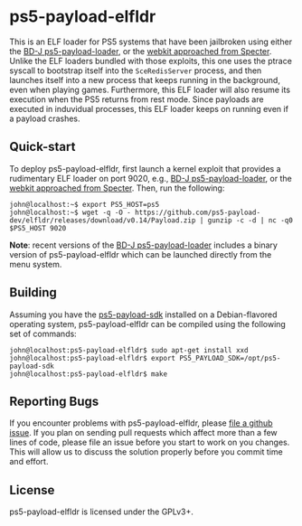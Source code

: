# ps5-payload-elfldr
This is an ELF loader for PS5 systems that have been jailbroken using either the
[BD-J ps5-payload-loader][bdj], or the [webkit approached from Specter][webkit].
Unlike the ELF loaders bundled with those exploits, this one uses the ptrace
syscall to bootstrap itself into the `SceRedisServer` process, and then launches
itself into a new process that keeps running in the background, even when
playing games. Furthermore, this ELF loader will also resume its execution when
the PS5 returns from rest mode. Since payloads are executed in induvidual
processes, this ELF loader keeps on running even if a payload crashes.

## Quick-start
To deploy ps5-payload-elfldr, first launch a kernel exploit that provides
a rudimentary ELF loader on port 9020, e.g., [BD-J ps5-payload-loader][bdj],
or the [webkit approached from Specter][webkit]. Then, run the following:
```console
john@localhost:~$ export PS5_HOST=ps5
john@localhost:~$ wget -q -O - https://github.com/ps5-payload-dev/elfldr/releases/download/v0.14/Payload.zip | gunzip -c -d | nc -q0 $PS5_HOST 9020
```
**Note**: recent versions of the [BD-J ps5-payload-loader][bdj] includes a
binary version of ps5-payload-elfldr which can be launched directly from the
menu system.

## Building
Assuming you have the [ps5-payload-sdk][sdk] installed on a Debian-flavored
operating system, ps5-payload-elfldr can be compiled using the following
set of commands:

```console
john@localhost:ps5-payload-elfldr$ sudo apt-get install xxd
john@localhost:ps5-payload-elfldr$ export PS5_PAYLOAD_SDK=/opt/ps5-payload-sdk
john@localhost:ps5-payload-elfldr$ make
```

## Reporting Bugs
If you encounter problems with ps5-payload-elfldr, please [file a github issue][issues].
If you plan on sending pull requests which affect more than a few lines of code,
please file an issue before you start to work on you changes. This will allow us
to discuss the solution properly before you commit time and effort.

## License
ps5-payload-elfldr is licensed under the GPLv3+.

[bdj]: https://github.com/john-tornblom/bdj-sdk/tree/master/samples/ps5-payload-loader
[sdk]: https://github.com/ps5-payload-dev/sdk
[webkit]: https://github.com/Cryptogenic/PS5-IPV6-Kernel-Exploit
[issues]: https://github.com/ps5-payload-dev/elfldr/issues/new
